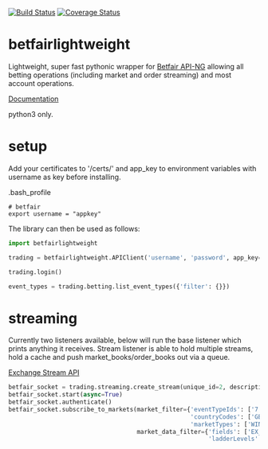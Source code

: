 [![Build Status](https://travis-ci.org/LiamPa/betfairlightweight.svg?branch=master)](https://travis-ci.org/LiamPa/betfairlightweight) [![Coverage Status](https://coveralls.io/repos/github/LiamPa/betfairlightweight/badge.svg?branch=master)](https://coveralls.io/github/LiamPa/betfairlightweight?branch=master)

# betfairlightweight

Lightweight, super fast pythonic wrapper for [Betfair API-NG](http://docs.developer.betfair.com/docs/display/1smk3cen4v3lu3yomq5qye0ni) allowing all betting operations (including market and order streaming) and most account operations.

[Documentation](https://github.com/LiamPa/betfairlightweight/wiki)

python3 only.

# setup

Add your certificates to '/certs/' and app_key to environment variables with username as key before installing.

.bash_profile
```
# betfair
export username = "appkey"
```

The library can then be used as follows:

```python
import betfairlightweight

trading = betfairlightweight.APIClient('username', 'password', app_key='app_key')

trading.login()
```


```python
event_types = trading.betting.list_event_types({'filter': {}})
```


# streaming

Currently two listeners available, below will run the base listener which prints anything it receives.
Stream listener is able to hold multiple streams, hold a cache and push market_books/order_books out via a queue.

[Exchange Stream API](http://docs.developer.betfair.com/docs/display/1smk3cen4v3lu3yomq5qye0ni/Exchange+Stream+API)

```python
betfair_socket = trading.streaming.create_stream(unique_id=2, description='Test Market Socket')
betfair_socket.start(async=True)
betfair_socket.authenticate()
betfair_socket.subscribe_to_markets(market_filter={'eventTypeIds': ['7'],
                                                   'countryCodes': ['GB', 'IE'], 
                                                   'marketTypes': ['WIN']},
                                    market_data_filter={'fields': ['EX_BEST_OFFERS', 'EX_MARKET_DEF'],
                                                        'ladderLevels': 1})
```
